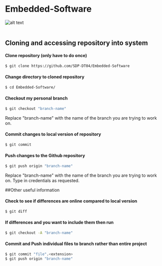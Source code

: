 # Embedded-Software

![alt text](https://assets-cdn.github.com/images/modules/logos_page/GitHub-Logo.png) <br />
<br />

## Cloning and accessing repository into system

#### Clone repository (only have to do once)
```sh
$ git clone https://github.com/SDP-DT04/Embedded-Software
```

#### Change directory to cloned repository
```sh
$ cd Embedded-Software/
```

#### Checkout my personal branch
```sh
$ git checkout "branch-name"
```
Replace "branch-name" with the name of the branch you are trying to work on.

#### Commit changes to local version of repository
```sh
$ git commit
```

#### Push changes to the Github repository
```sh
$ git push origin "branch-name"
```
Replace "branch-name" with the name of the branch you are trying to work on. Type in credentials as requested.
<br />

##Other useful information
<br />

#### Check to see if differences are online compared to local version
```sh
$ git diff
```

#### If differences and you want to include them then run
```sh
$ git checkout -A "branch-name"
```

#### Commit and Push individual files to branch rather than entire project
```sh
$ git commit "file".<extension>
$ git push origin "branch-name"
```

